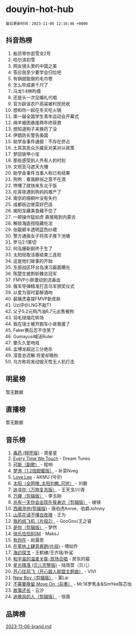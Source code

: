 # douyin-hot-hub

`最后更新时间：2023-11-06 12:16:46 +0800`

## 抖音热榜

1. 船员带你逛雪龙2号
1. 哈尔滨初雪
1. 网友镜头里的中国之美
1. 答应我至少要学会归位吧
1. 有锅就能做的毛巾卷
1. 怎么吹成裘千尺了
1. 马龙1:4林昀儒
1. 还是头一次见婚礼代唱
1. 官方辟谣农户高粱被村民抢收
1. 想和你一起在冬天吃火锅
1. 第一届全国学生青年运动会开幕式
1. 绵羊被困悬崖两年终获救
1. 想知道狗子来换药了没
1. 伊朗防长警告美国
1. 助学金事件通报：不存在挤占
1. 土耳其民众示威反对美对以政策
1. 梦回铁甲小宝
1. 那些感受到人外有人的时刻
1. 文班亚马遮天大帽
1. 助学金事件当事人称已有结果
1. 狗狗：看我醉翁之意不在酒
1. 馋懵了就快来东北干饭
1. 吃宵夜遇到狗妈妈难产了
1. 南京的梧桐叶没有失约
1. 成都街边冒菜好巴适
1. 揭阳宝藏美食藏不住了
1. 一顿操作猛如虎 直接拖到内蒙古
1. 解锁海底捞隐藏吃法
1. 张靓颖半透明蓝色纱裙
1. 警方通报女子将孩子推下池塘
1. 罗马2:1莱切
1. 何泓姗新剧终于生了
1. 太阳轻取活塞结束三连败
1. 这是他们故事的开始
1. 东部战区环台岛演习画面曝光
1. 陈楚生披荆斩棘总冠军
1. FMVP小胖激动到流鼻血
1. 俄军导弹精准打击乌军颁奖仪式
1. 以爱为营时宴醉酒吻
1. 裴擒虎喜提FMVP新皮肤
1. Uzi评价LNG不敌T1
1. 父子5.2元购汽油6.7元出售被拘
1. 羽毛球烟花转场
1. 我在瑞士被开跑车小哥救援了
1. Faker赛后忍不住笑了
1. Gumayusi喊话Ruler
1. 要久久爱吻戏
1. 孟博龙超远三分绝杀
1. 深意总迟解 将爱却晚秋
1. 乌方称将发动毁灭性无人机打击

## 明星榜

暂无数据

## 直播榜

暂无数据

## 音乐榜

1. [毒药 (释怀版)](https://sf3-cdn-tos.douyinstatic.com/obj/tos-cn-ve-2774/oYILMEAzspdZBIzy4frJNB8ZHPHWAhiwowd4Ad) - 周星星
1. [Every Time We Touch](https://sf6-cdn-tos.douyinstatic.com/obj/tos-cn-ve-2774/ogN6lUKQeBBfEVhIOMikG1CcJjugxk1tztZyhP) - Dream Tunes
1. [可能（副歌）](https://sf3-cdn-tos.douyinstatic.com/obj/tos-cn-ve-2774/cde1731888894259b333569393c2fb51) - 程响
1. [梦游（1.2倍甜蜜版）](https://sf3-cdn-tos.douyinstatic.com/obj/tos-cn-ve-2774/o4gyAUm8hwufoEABmwVIiQtHsFuGzAEEWtNMzo) - 补菜Nveg
1. [Love Lee](https://sf6-cdn-tos.douyinstatic.com/obj/tos-cn-ve-2774/o05GbkJGbCBTdDnMtB0fwOYgkeZp23vrWQDQBS) - AKMU (악뮤)
1. [太阳（全网搜_太阳刘鹏_可听）](https://sf3-cdn-tos.douyinstatic.com/obj/tos-cn-ve-2774/ogWbyIQnlBFImVbeDocRdCIYtBHlbJXgfZMvgz) - 刘鹏
1. [追寻你（万物复苏版）](https://sf3-cdn-tos.douyinstatic.com/obj/tos-cn-ve-2774/oYeAZJsbjIDit9APmBg8u6uDUQnHmoCf3gbo74) - 王天戈/川青
1. [万疆（剪辑版）](https://sf6-cdn-tos.douyinstatic.com/obj/tos-cn-ve-2774/ooG7oVgFlDTelKCjCsTTobQvbdtj1BBQXnfZd8) - 李玉刚
1. [总有一天你会出现在我身边（剪辑版）](https://sf6-cdn-tos.douyinstatic.com/obj/tos-cn-ve-2774/oMLsHwhWW7CYoAhoWB9EXUQIzNBsfAJxpAoxCU) - 棱镜
1. [西厢寻他(剪辑版)](https://sf3-cdn-tos.douyinstatic.com/obj/tos-cn-ve-2774/oUsAVfAQKlRNxEv5qxvIB8o5qmIWUcXbzJKJhw) - 唐伯虎Annie、伯爵Johnny
1. [山茶花读不懂白玫瑰](https://sf3-cdn-tos.douyinstatic.com/obj/tos-cn-ve-2774/osfn8B7DktrRHEPJgPCfDbw7QDQEkwC16BxZg9) - 王为
1. [我的纸飞机（片段2）](https://sf3-cdn-tos.douyinstatic.com/obj/tos-cn-ve-2774/oM2ZrKcg2CD5AeRB2gkeXOFB1IxAGJdZPazYHf) - GooGoo/王之睿
1. [是你（剪辑版）](https://sf6-cdn-tos.douyinstatic.com/obj/tos-cn-ve-2774/46019dae783c4c969944217fe1cfafc4) - 梦然
1. [快乐恰恰BGM](https://sf3-cdn-tos.douyinstatic.com/obj/tos-cn-ve-2774/07b173ca7d2f40f3ba0b97ac7fa3a44a) - MaksJ
1. [有你在](https://sf6-cdn-tos.douyinstatic.com/obj/tos-cn-ve-2774/o8zImmNsI8B0yfAW5FKAB1oBhkMAlIrwsZEi1V) - 赵露思
1. [在草地上肆意奔跑(片段)](https://sf6-cdn-tos.douyinstatic.com/obj/tos-cn-ve-2774/8831d494742f45dabdfa8adb8b817259) - 傅如乔
1. [海边探戈](https://sf6-cdn-tos.douyinstatic.com/obj/tos-cn-ve-2774/os9gE0VQCGqt6VQkZDyBBYvfSDY0QFe3vVmubn) - 王鹤棣/王齐铭/朴鲨
1. [和宇宙的温柔关联-现场合唱](https://sf3-cdn-tos.douyinstatic.com/obj/tos-cn-ve-2774/o0hONGDYQBgk0e5bqDeQOonVmncA6tC2nBwZLT) - 房东的猫
1. [星光降落 (贝儿完整版)](https://sf6-cdn-tos.douyinstatic.com/obj/tos-cn-ve-2774/okwB9hAwyAtsFFkFBzAX1hOOfQuIoMNs0W2Mwr) - 陆雨萱（贝儿）
1. [开心往前飞（开心超人联盟主题曲）](https://sf3-cdn-tos.douyinstatic.com/obj/tos-cn-ve-2774/9d8fb7c82cf1421fb93a9fe925275e0a) - VIVI
1. [New Boy（剪辑版）](https://sf6-cdn-tos.douyinstatic.com/obj/tos-cn-ve-2774/oAozkaGFcPxBerw7nBQfYf8z6CgCZAblDka2cl) - 莱Lai
1. [不需要挽留 Move On（前奏）](https://sf6-cdn-tos.douyinstatic.com/obj/tos-cn-ve-2774/ooCBhgCCkF4nExzQL9WZSUbitfA8IsDkgQIYhe) - Mr.16罗隽永&SimYee陈芯怡
1. [故事还长](https://sf3-cdn-tos.douyinstatic.com/obj/tos-cn-ve-2774/30a26758c8594f0ab81ac675c33ee2c5) - 云汐
1. [追晚风的人（剪辑版）](https://sf3-cdn-tos.douyinstatic.com/obj/tos-cn-ve-2774/560835060af84ac29cd5c12e2a98f7eb) - 徐薇

## 品牌榜

[2023-11-06-brand.md](2023-11-06-brand.md)
